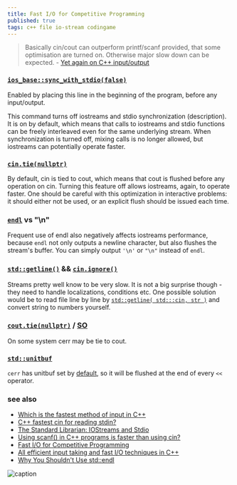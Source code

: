 ```yaml
---
title: Fast I/O for Competitive Programming
published: true
tags: c++ file io-stream codingame
---
```

> Basically cin/cout can outperform printf/scanf provided, that some optimisation are turned on. Otherwise major slow down can be expected. - [Yet again on C++ input/output](http://codeforces.com/blog/entry/5217)

### [`ios_base::sync_with_stdio(false)`](https://en.cppreference.com/w/cpp/io/ios_base/sync_with_stdio)

Enabled by placing this line in the beginning of the program, before any input/output.

This command turns off iostreams and stdio synchronization (description). It is on by default, which means that calls to iostreams and stdio functions can be freely interleaved even for the same underlying stream. When synchronization is turned off, mixing calls is no longer allowed, but iostreams can potentially operate faster.

### [`cin.tie(nullptr)`](https://en.cppreference.com/w/cpp/io/basic_ios/tie)

By default, cin is tied to cout, which means that cout is flushed before any operation on cin. Turning this feature off allows iostreams, again, to operate faster. One should be careful with this optimization in interactive problems: it should either not be used, or an explicit flush should be issued each time.

### [`endl`](https://en.cppreference.com/w/cpp/io/manip/endl)  vs "\n"

Frequent use of endl also negatively affects iostreams performance, because `endl` not only outputs a newline character, but also flushes the stream's buffer. You can simply output `'\n'` or `"\n"` instead of `endl`.

### [`std::getline()`](https://en.cppreference.com/w/cpp/string/basic_string/getline) && [`cin.ignore()`](https://stackoverflow.com/a/25476169/51386)

Streams pretty well know to be very slow. It is not a big surprise though - they need to handle localizations, conditions etc. One possible solution would be to read file line by line by [`std::getline( std:::cin, str )`](https://stackoverflow.com/a/15036951/51386) and convert string to numbers yourself.

### [`cout.tie(nullptr)`](https://en.cppreference.com/w/cpp/io/basic_ios/tie) / [SO](https://stackoverflow.com/questions/6027034/why-cerr-flushes-the-buffer-of-cout)

On some system cerr may be tie to cout.

### [`std::unitbuf`](https://en.cppreference.com/w/cpp/io/manip/unitbuf)

`cerr` has unitbuf set by [default](https://en.cppreference.com/w/cpp/io/manip/unitbuf), so it will be flushed at the end of every `<<` operator.

### see also
- [Which is the fastest method of input in C++](https://stackoverflow.com/a/9747716/51386)
- [C++ fastest cin for reading stdin?](https://stackoverflow.com/questions/15036878/c-fastest-cin-for-reading-stdin/15036951#15036951)
- [The Standard Librarian: IOStreams and Stdio](http://www.drdobbs.com/the-standard-librarian-iostreams-and-std/184401305)
- [Using scanf() in C++ programs is faster than using cin?](https://stackoverflow.com/questions/1042110/using-scanf-in-c-programs-is-faster-than-using-cin)
- [Fast I/O for Competitive Programming](https://www.geeksforgeeks.org/fast-io-for-competitive-programming/)
- [All efficient input taking and fast I/O techniques in C++](https://medium.com/analytics-vidhya/all-efficient-input-taking-and-fast-i-o-techniques-in-c-a-complete-input-output-c-guide-for-3d2e40640e49)
- [Why You Shouldn't Use std::endl](https://chris-sharpe.blogspot.com/2016/02/why-you-shouldnt-use-stdendl.html)

![caption](https://www.cplusplus.com/img/iostream.gif)
